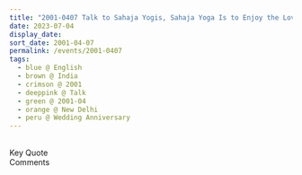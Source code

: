 ```yaml
---
title: "2001-0407 Talk to Sahaja Yogis, Sahaja Yoga Is to Enjoy the Love of God (You Have to Have Love for the Whole World and You Can Transform the Whole World), after the 54th Wedding Anniversary and Evening Program, Nirmal Dham, Behind BSF Camp Chhawala, New Delhi, India"
date: 2023-07-04
display_date: 
sort_date: 2001-04-07
permalink: /events/2001-0407
tags:
  - blue @ English
  - brown @ India
  - crimson @ 2001
  - deeppink @ Talk
  - green @ 2001-04
  - orange @ New Delhi
  - peru @ Wedding Anniversary
---
```


<br>

<wave-list>
  <list-title color="green" width="75">Key Quote</list-title>
  <list-item color="BlanchedAlmond"  width="200"></list-item>
  <list-item color="Lavender"></list-item>
  <list-item color="BlanchedAlmond"></list-item>
</wave-list>

<br>

<wave-list>
  <list-title color="green" width="75">Comments</list-title>
  <list-item color="BlanchedAlmond"  width="200"></list-item>
  <list-item color="Lavender"></list-item>
  <list-item color="BlanchedAlmond"></list-item>
</wave-list>